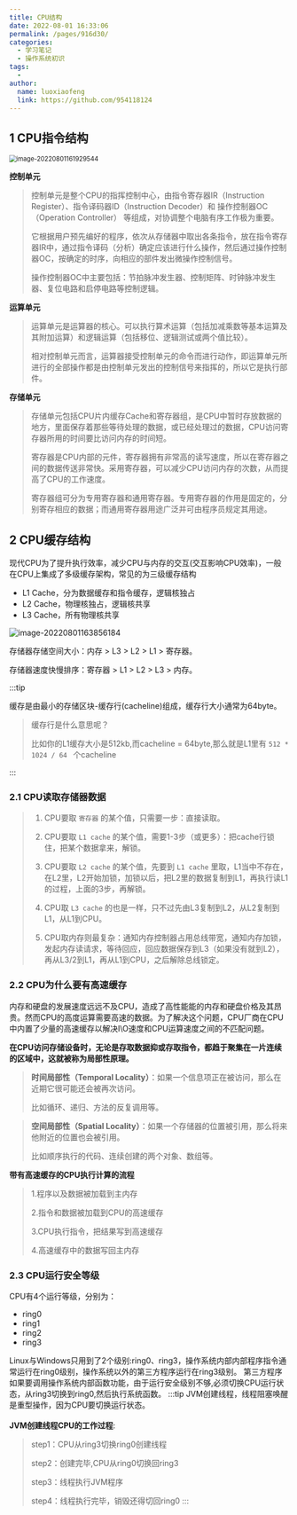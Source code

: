 ```yaml
---
title: CPU结构
date: 2022-08-01 16:33:06
permalink: /pages/916d30/
categories:
  - 学习笔记
  - 操作系统初识
tags:
  - 
author: 
  name: luoxiaofeng
  link: https://github.com/954118124
---
```

## 1 CPU指令结构

<img src="http://media.luoxiaofeng.cn/blog/img/image-20220801161929544.png" alt="image-20220801161929544" style="zoom:80%;" /> 

**控制单元**

> 控制单元是整个CPU的指挥控制中心，由指令寄存器IR（Instruction Register）、指令译码器ID（Instruction Decoder）和 操作控制器OC（Operation Controller） 等组成，对协调整个电脑有序工作极为重要。
>
> 它根据用户预先编好的程序，依次从存储器中取出各条指令，放在指令寄存器IR中，通过指令译码（分析）确定应该进行什么操作，然后通过操作控制器OC，按确定的时序，向相应的部件发出微操作控制信号。
>
> 操作控制器OC中主要包括：节拍脉冲发生器、控制矩阵、时钟脉冲发生器、复位电路和启停电路等控制逻辑。

**运算单元**

> 运算单元是运算器的核心。可以执行算术运算（包括加减乘数等基本运算及其附加运算）和逻辑运算（包括移位、逻辑测试或两个值比较）。
>
> 相对控制单元而言，运算器接受控制单元的命令而进行动作，即运算单元所进行的全部操作都是由控制单元发出的控制信号来指挥的，所以它是执行部件。

**存储单元**

>存储单元包括CPU片内缓存Cache和寄存器组，是CPU中暂时存放数据的地方，里面保存着那些等待处理的数据，或已经处理过的数据，CPU访问寄存器所用的时间要比访问内存的时间短。
>
> 寄存器是CPU内部的元件，寄存器拥有非常高的读写速度，所以在寄存器之间的数据传送非常快。采用寄存器，可以减少CPU访问内存的次数，从而提高了CPU的工作速度。
>
> 寄存器组可分为专用寄存器和通用寄存器。专用寄存器的作用是固定的，分别寄存相应的数据；而通用寄存器用途广泛并可由程序员规定其用途。

<!-- more -->

## 2 CPU缓存结构

现代CPU为了提升执行效率，减少CPU与内存的交互(交互影响CPU效率)，一般在CPU上集成了多级缓存架构，常见的为三级缓存结构
- L1 Cache，分为数据缓存和指令缓存，逻辑核独占
- L2 Cache，物理核独占，逻辑核共享
- L3 Cache，所有物理核共享

![image-20220801163856184](http://media.luoxiaofeng.cn/blog/img/image-20220801163856184.png) 

存储器存储空间大小：内存 > L3 > L2 > L1 > 寄存器。

存储器速度快慢排序：寄存器 > L1 > L2 > L3 > 内存。

:::tip

缓存是由最小的存储区块-缓存行(cacheline)组成，缓存行大小通常为64byte。

> 缓存行是什么意思呢？
>
> 比如你的L1缓存大小是512kb,而cacheline = 64byte,那么就是L1里有 `512 * 1024 / 64 ` 个cacheline

:::

### 2.1 CPU读取存储器数据

> 1. CPU要取 `寄存器` 的某个值，只需要一步：直接读取。
> 
> 2. CPU要取 `L1 cache` 的某个值，需要1-3步（或更多）：把cache行锁住，把某个数据拿来，解锁。
> 
> 3. CPU要取 `L2 cache` 的某个值，先要到 `L1 cache` 里取，L1当中不存在，在L2里，L2开始加锁，加锁以后，把L2里的数据复制到L1，再执行读L1的过程，上面的3步，再解锁。
> 
> 4. CPU取 `L3 cache` 的也是一样，只不过先由L3复制到L2，从L2复制到L1，从L1到CPU。
> 
> 5. CPU取内存则最复杂：通知内存控制器占用总线带宽，通知内存加锁，发起内存读请求，等待回应，回应数据保存到L3（如果没有就到L2），再从L3/2到L1，再从L1到CPU，之后解除总线锁定。

### 2.2 CPU为什么要有高速缓存

内存和硬盘的发展速度远远不及CPU，造成了高性能能的内存和硬盘价格及其昂贵。然而CPU的高度运算需要高速的数据。为了解决这个问题，CPU厂商在CPU中内置了少量的高速缓存以解决I\O速度和CPU运算速度之间的不匹配问题。

**在CPU访问存储设备时，无论是存取数据抑或存取指令，都趋于聚集在一片连续的区域中，这就被称为局部性原理。**

> **时间局部性（Temporal Locality）**：如果一个信息项正在被访问，那么在近期它很可能还会被再次访问。
> 
> 比如循环、递归、方法的反复调用等。

> **空间局部性（Spatial Locality）**：如果一个存储器的位置被引用，那么将来他附近的位置也会被引用。
> 
> 比如顺序执行的代码、连续创建的两个对象、数组等。

**带有高速缓存的CPU执行计算的流程**

> 1.程序以及数据被加载到主内存
> 
> 2.指令和数据被加载到CPU的高速缓存
> 
> 3.CPU执行指令，把结果写到高速缓存
> 
> 4.高速缓存中的数据写回主内存

### 2.3 CPU运行安全等级

CPU有4个运行等级，分别为：
- ring0
- ring1
- ring2
- ring3

Linux与Windows只用到了2个级别:ring0、ring3，操作系统内部内部程序指令通常运行在ring0级别，操作系统以外的第三方程序运行在ring3级别。 第三方程序如果要调用操作系统内部函数功能，由于运行安全级别不够,必须切换CPU运行状态，从ring3切换到ring0,然后执行系统函数。
:::tip
JVM创建线程，线程阻塞唤醒是重型操作，因为CPU要切换运行状态。
<br>
<br>
**JVM创建线程CPU的工作过程**:
> step1：CPU从ring3切换ring0创建线程
> 
> step2：创建完毕,CPU从ring0切换回ring3
> 
> step3：线程执行JVM程序
> 
> step4：线程执行完毕，销毁还得切回ring0
:::
